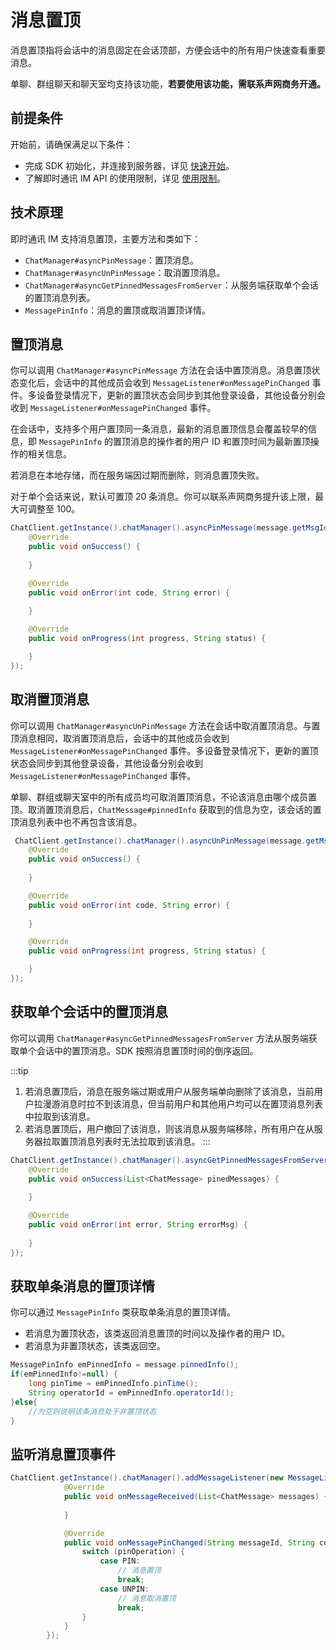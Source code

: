 # 消息置顶

消息置顶指将会话中的消息固定在会话顶部，方便会话中的所有用户快速查看重要消息。

单聊、群组聊天和聊天室均支持该功能，**若要使用该功能，需联系声网商务开通。**

## 前提条件

开始前，请确保满足以下条件：

- 完成 SDK 初始化，并连接到服务器，详见 [快速开始](quickstart.html)。
- 了解即时通讯 IM API 的使用限制，详见 [使用限制](/product/limitation.html)。

## 技术原理

即时通讯 IM 支持消息置顶，主要方法和类如下：

- `ChatManager#asyncPinMessage`：置顶消息。
- `ChatManager#asyncUnPinMessage`：取消置顶消息。
- `ChatManager#asyncGetPinnedMessagesFromServer`：从服务端获取单个会话的置顶消息列表。
- `MessagePinInfo`：消息的置顶或取消置顶详情。

## 置顶消息

你可以调用 `ChatManager#asyncPinMessage` 方法在会话中置顶消息。消息置顶状态变化后，会话中的其他成员会收到 `MessageListener#onMessagePinChanged` 事件。多设备登录情况下，更新的置顶状态会同步到其他登录设备，其他设备分别会收到 `MessageListener#onMessagePinChanged` 事件。

在会话中，支持多个用户置顶同一条消息，最新的消息置顶信息会覆盖较早的信息，即 `MessagePinInfo` 的置顶消息的操作者的用户 ID 和置顶时间为最新置顶操作的相关信息。

若消息在本地存储，而在服务端因过期而删除，则消息置顶失败。

对于单个会话来说，默认可置顶 20 条消息。你可以联系声网商务提升该上限，最大可调整至 100。

```java
ChatClient.getInstance().chatManager().asyncPinMessage(message.getMsgId(), new CallBack() {
    @Override
    public void onSuccess() {
        
    }

    @Override
    public void onError(int code, String error) {
        
    }

    @Override
    public void onProgress(int progress, String status) {

    }
});
```

## 取消置顶消息

你可以调用 `ChatManager#asyncUnPinMessage` 方法在会话中取消置顶消息。与置顶消息相同，取消置顶消息后，会话中的其他成员会收到 `MessageListener#onMessagePinChanged` 事件。多设备登录情况下，更新的置顶状态会同步到其他登录设备，其他设备分别会收到 `MessageListener#onMessagePinChanged` 事件。

单聊、群组或聊天室中的所有成员均可取消置顶消息，不论该消息由哪个成员置顶。取消置顶消息后，`ChatMessage#pinnedInfo` 获取到的信息为空，该会话的置顶消息列表中也不再包含该消息。

```java
 ChatClient.getInstance().chatManager().asyncUnPinMessage(message.getMsgId(), new CallBack() {
    @Override
    public void onSuccess() {
        
    }

    @Override
    public void onError(int code, String error) {
        
    }

    @Override
    public void onProgress(int progress, String status) {

    }
});
```

## 获取单个会话中的置顶消息

你可以调用 `ChatManager#asyncGetPinnedMessagesFromServer` 方法从服务端获取单个会话中的置顶消息。SDK 按照消息置顶时间的倒序返回。

:::tip
1. 若消息置顶后，消息在服务端过期或用户从服务端单向删除了该消息，当前用户拉漫游消息时拉不到该消息，但当前用户和其他用户均可以在置顶消息列表中拉取到该消息。
2. 若消息置顶后，用户撤回了该消息，则该消息从服务端移除，所有用户在从服务器拉取置顶消息列表时无法拉取到该消息。
:::

```java
ChatClient.getInstance().chatManager().asyncGetPinnedMessagesFromServer(conversationId, new ValueCallBack<List<ChatMessage>>() {
    @Override
    public void onSuccess(List<ChatMessage> pinedMessages) {
        
    }

    @Override
    public void onError(int error, String errorMsg) {
        
    }
});
```

## 获取单条消息的置顶详情

你可以通过 `MessagePinInfo` 类获取单条消息的置顶详情。

- 若消息为置顶状态，该类返回消息置顶的时间以及操作者的用户 ID。
- 若消息为非置顶状态，该类返回空。

```java
MessagePinInfo emPinnedInfo = message.pinnedInfo();
if(emPinnedInfo!=null) {
    long pinTime = emPinnedInfo.pinTime();
    String operatorId = emPinnedInfo.operatorId();
}else{
    //为空则说明该条消息处于非置顶状态
}
```

## 监听消息置顶事件

```java
ChatClient.getInstance().chatManager().addMessageListener(new MessageListener() {
            @Override
            public void onMessageReceived(List<ChatMessage> messages) {
                
            }

            @Override
            public void onMessagePinChanged(String messageId, String conversationId, MessagePinInfo.PinOperation pinOperation, MessagePinInfo pinInfo) {
                switch (pinOperation) {
                    case PIN:
                        // 消息置顶
                        break;
                    case UNPIN:
                        // 消息取消置顶
                        break;
                }
            }
        });
```        



